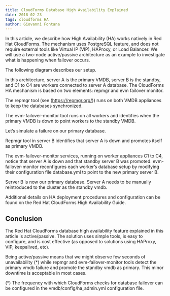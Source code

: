 ```yaml
---
title: CloudForms Database High Availability Explained 
date: 2018-02-23
tags: cloudforms HA
author: Giovanni Fontana
---
```


In this article, we describe how High Availability (HA) works natively in Red Hat CloudForms. The
mechanism uses PostgreSQL feature, and does not require external tools like Virtual IP (VIP),
HAProxy, or Load Balancer. We will use a two-node active/passive architecture as an example to
investigate what is happening when failover occurs.

The following diagram describes our setup.

In this architecture, server A is the primary VMDB, server B is the standby, and C1 to C4 are
workers connected to server A database. The CloudForms HA mechanism is based on two elements:
repmgr and evm failover monitor.

The repmgr tool (see (<https://repmgr.org/>)) runs on both VMDB appliances to keep the databases
synchronized.

The evm-failover-monitor tool runs on all workers and identifies when the primary VMDB is down to
point workers to the standby VMDB.

Let’s simulate a failure on our primary database.

Repmgr tool in server B identifies that server A is down and promotes itself as primary VMDB.

The evm-failover-monitor services, running on worker appliances C1 to C4, notice that server A is
down and that standby server B was promoted. evm-failover-monitor reconfigures each worker’s
database setup by modifying their configuration file database.yml to point to the new primary
server B.

Server B is now our primary database. Server A needs to be manually reintroduced to the cluster as
the standby vmdb.

Additional details on HA deployment procedures and configuration can be found on the Red Hat
CloudForms High Availability Guide.

## Conclusion ##

The Red Hat CloudForms database high availability feature explained in this article is
active/passive. The solution uses simple tools, is easy to configure, and is cost effective (as
opposed to solutions using HAProxy, VIP, keepalived, etc).

Being active/passive means that we might observe few seconds of unavailability (*) while repmgr and
evm-failover-monitor tools detect the primary vmdb failure and promote the standby vmdb as primary.
This minor downtime is acceptable in most cases.

(*) The frequency with which CloudForms checks for database failover can be configured in the
vmdb/config/ha_admin.yml configuration file.
